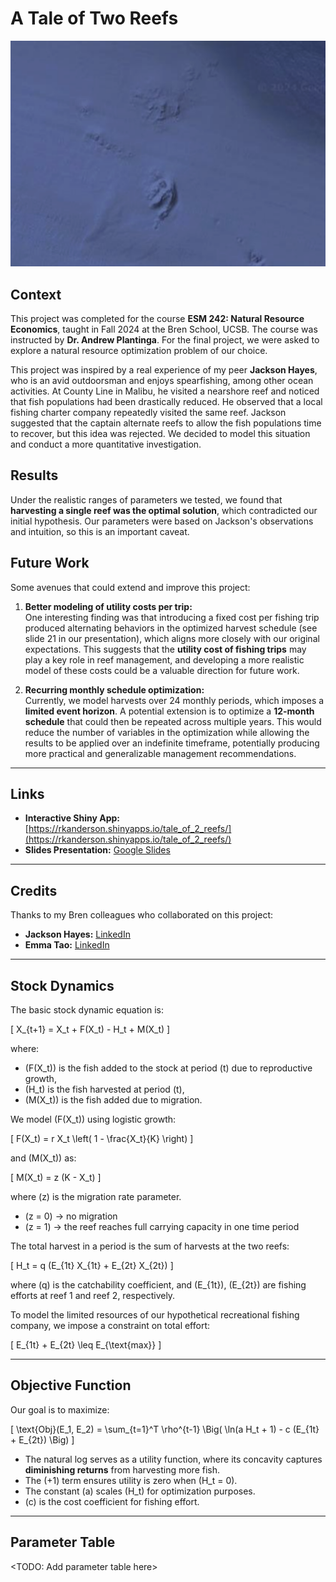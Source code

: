 # A Tale of Two Reefs

![](images/2-reefs.png)

## Context

This project was completed for the course **ESM 242: Natural Resource Economics**, taught in Fall 2024 at the Bren School, UCSB. The course was instructed by **Dr. Andrew Plantinga**. For the final project, we were asked to explore a natural resource optimization problem of our choice.

This project was inspired by a real experience of my peer **Jackson Hayes**, who is an avid outdoorsman and enjoys spearfishing, among other ocean activities. At County Line in Malibu, he visited a nearshore reef and noticed that fish populations had been drastically reduced. He observed that a local fishing charter company repeatedly visited the same reef. Jackson suggested that the captain alternate reefs to allow the fish populations time to recover, but this idea was rejected. We decided to model this situation and conduct a more quantitative investigation.  

## Results

Under the realistic ranges of parameters we tested, we found that **harvesting a single reef was the optimal solution**, which contradicted our initial hypothesis. Our parameters were based on Jackson's observations and intuition, so this is an important caveat.

## Future Work

Some avenues that could extend and improve this project:

1. **Better modeling of utility costs per trip:**  
   One interesting finding was that introducing a fixed cost per fishing trip produced alternating behaviors in the optimized harvest schedule (see slide 21 in our presentation), which aligns more closely with our original expectations. This suggests that the **utility cost of fishing trips** may play a key role in reef management, and developing a more realistic model of these costs could be a valuable direction for future work.

2. **Recurring monthly schedule optimization:**  
   Currently, we model harvests over 24 monthly periods, which imposes a **limited event horizon**. A potential extension is to optimize a **12-month schedule** that could then be repeated across multiple years. This would reduce the number of variables in the optimization while allowing the results to be applied over an indefinite timeframe, potentially producing more practical and generalizable management recommendations.



---

## Links

- **Interactive Shiny App:** [https://rkanderson.shinyapps.io/tale_of_2_reefs/](https://rkanderson.shinyapps.io/tale_of_2_reefs/)  
- **Slides Presentation:** [Google Slides](https://docs.google.com/presentation/d/1reWezVA3fjr1qzyvOK9XN3tgUJsTUQMyKtnIr2PzJhQ/edit?slide=id.g319e17b3570_0_32#slide=id.g319e17b3570_0_32)

---

## Credits

Thanks to my Bren colleagues who collaborated on this project:

- **Jackson Hayes:** [LinkedIn](https://www.linkedin.com/in/jackson-hayes-234aa6134/)  
- **Emma Tao:** [LinkedIn](https://www.linkedin.com/in/emma-tao-8580861a6/)

---

## Stock Dynamics

The basic stock dynamic equation is:

\[
X_{t+1} = X_t + F(X_t) - H_t + M(X_t)
\]

where:  
- \(F(X_t)\) is the fish added to the stock at period \(t\) due to reproductive growth,  
- \(H_t\) is the fish harvested at period \(t\),  
- \(M(X_t)\) is the fish added due to migration.  

We model \(F(X_t)\) using logistic growth:

\[
F(X_t) = r X_t \left( 1 - \frac{X_t}{K} \right)
\]

and \(M(X_t)\) as:

\[
M(X_t) = z (K - X_t)
\]

where \(z\) is the migration rate parameter.  
- \(z = 0\) → no migration  
- \(z = 1\) → the reef reaches full carrying capacity in one time period  

The total harvest in a period is the sum of harvests at the two reefs:

\[
H_t = q (E_{1t} X_{1t} + E_{2t} X_{2t})
\]

where \(q\) is the catchability coefficient, and \(E_{1t}\), \(E_{2t}\) are fishing efforts at reef 1 and reef 2, respectively.  

To model the limited resources of our hypothetical recreational fishing company, we impose a constraint on total effort:

\[
E_{1t} + E_{2t} \leq E_{\text{max}}
\]

---

## Objective Function

Our goal is to maximize:

\[
\text{Obj}(E_1, E_2) = \sum_{t=1}^T \rho^{t-1} \Big( \ln(a H_t + 1) - c (E_{1t} + E_{2t}) \Big)
\]

- The natural log serves as a utility function, where its concavity captures **diminishing returns** from harvesting more fish.  
- The \(+1\) term ensures utility is zero when \(H_t = 0\).  
- The constant \(a\) scales \(H_t\) for optimization purposes.  
- \(c\) is the cost coefficient for fishing effort.

---

## Parameter Table

<TODO: Add parameter table here>
